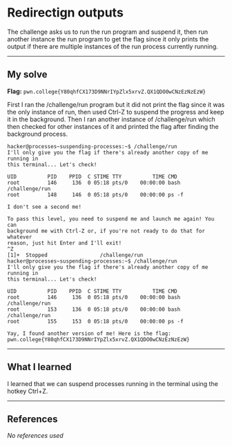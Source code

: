 # Redirectign outputs
The challenge asks us to run the run program and suspend it, then run another instance the run program to get the flag since it only prints the output if there are multiple instances of the run process currently running.
***

## My solve
**Flag:** `pwn.college{Y80qhfCX173D9NNrIYpZlx5xrvZ.QX1QDO0wCNzEzNzEzW}`

First I ran the /challenge/run program but it did not print the flag since it was the only instance of run, then used Ctrl-Z to suspend the progress and keep it in the background. Then I ran another instance of /challenge/run which then checked for other instances of it and printed the flag after finding the background process.
```
hacker@processes~suspending-processes:~$ /challenge/run
I'll only give you the flag if there's already another copy of me running in 
this terminal... Let's check!

UID          PID    PPID  C STIME TTY          TIME CMD
root         146     136  0 05:18 pts/0    00:00:00 bash /challenge/run
root         148     146  0 05:18 pts/0    00:00:00 ps -f

I don't see a second me!

To pass this level, you need to suspend me and launch me again! You can 
background me with Ctrl-Z or, if you're not ready to do that for whatever 
reason, just hit Enter and I'll exit!
^Z
[1]+  Stopped                 /challenge/run
hacker@processes~suspending-processes:~$ /challenge/run
I'll only give you the flag if there's already another copy of me running in 
this terminal... Let's check!

UID          PID    PPID  C STIME TTY          TIME CMD
root         146     136  0 05:18 pts/0    00:00:00 bash /challenge/run
root         153     136  0 05:18 pts/0    00:00:00 bash /challenge/run
root         155     153  0 05:18 pts/0    00:00:00 ps -f

Yay, I found another version of me! Here is the flag:
pwn.college{Y80qhfCX173D9NNrIYpZlx5xrvZ.QX1QDO0wCNzEzNzEzW}
```

***

## What I learned
I learned that we can suspend processes running in the terminal using the hotkey Ctrl+Z.

***

## References 
*No references used*